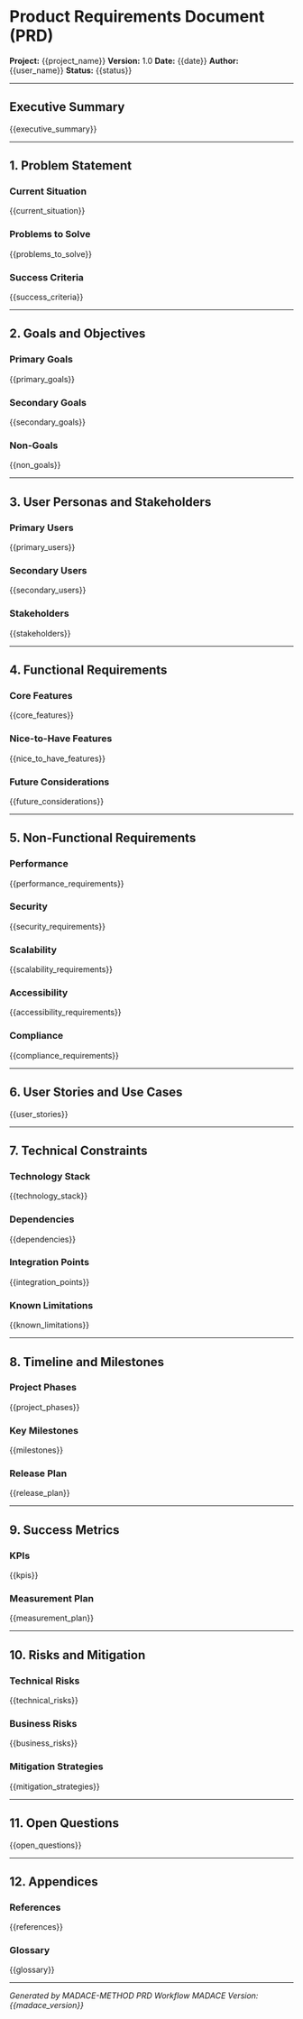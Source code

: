 # Product Requirements Document (PRD)

**Project:** {{project_name}} **Version:** 1.0 **Date:** {{date}} **Author:**
{{user_name}} **Status:** {{status}}

---

## Executive Summary

{{executive_summary}}

---

## 1. Problem Statement

### Current Situation

{{current_situation}}

### Problems to Solve

{{problems_to_solve}}

### Success Criteria

{{success_criteria}}

---

## 2. Goals and Objectives

### Primary Goals

{{primary_goals}}

### Secondary Goals

{{secondary_goals}}

### Non-Goals

{{non_goals}}

---

## 3. User Personas and Stakeholders

### Primary Users

{{primary_users}}

### Secondary Users

{{secondary_users}}

### Stakeholders

{{stakeholders}}

---

## 4. Functional Requirements

### Core Features

{{core_features}}

### Nice-to-Have Features

{{nice_to_have_features}}

### Future Considerations

{{future_considerations}}

---

## 5. Non-Functional Requirements

### Performance

{{performance_requirements}}

### Security

{{security_requirements}}

### Scalability

{{scalability_requirements}}

### Accessibility

{{accessibility_requirements}}

### Compliance

{{compliance_requirements}}

---

## 6. User Stories and Use Cases

{{user_stories}}

---

## 7. Technical Constraints

### Technology Stack

{{technology_stack}}

### Dependencies

{{dependencies}}

### Integration Points

{{integration_points}}

### Known Limitations

{{known_limitations}}

---

## 8. Timeline and Milestones

### Project Phases

{{project_phases}}

### Key Milestones

{{milestones}}

### Release Plan

{{release_plan}}

---

## 9. Success Metrics

### KPIs

{{kpis}}

### Measurement Plan

{{measurement_plan}}

---

## 10. Risks and Mitigation

### Technical Risks

{{technical_risks}}

### Business Risks

{{business_risks}}

### Mitigation Strategies

{{mitigation_strategies}}

---

## 11. Open Questions

{{open_questions}}

---

## 12. Appendices

### References

{{references}}

### Glossary

{{glossary}}

---

_Generated by MADACE-METHOD PRD Workflow_ _MADACE Version: {{madace_version}}_
